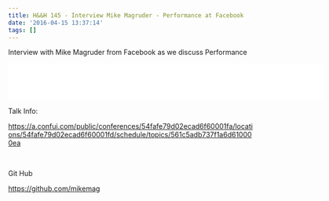 ```yaml
---
title: H&&H 145 - Interview Mike Magruder - Performance at Facebook
date: '2016-04-15 13:37:14'
tags: []
---
```


Interview with Mike Magruder from Facebook as we discuss Performance

<!--more-->
<iframe style="border: none;" src="//html5-player.libsyn.com/embed/episode/id/4296825/height/75/width/640/theme/standard/autoplay/no/autonext/no/thumbnail/no/preload/no/no_addthis/no/direction/backward/no-cache/true/" width="640" height="75" scrolling="no" allowfullscreen="allowfullscreen"></iframe>

Talk Info:

<a href="https://a.confui.com/public/conferences/54fafe79d02ecad6f60001fa/locations/54fafe79d02ecad6f60001fd/schedule/topics/561c5adb737f1a6d610000ea">https://a.confui.com/public/conferences/54fafe79d02ecad6f60001fa/locations/54fafe79d02ecad6f60001fd/schedule/topics/561c5adb737f1a6d610000ea</a>

&nbsp;

Git Hub

<a href="https://github.com/mikemag">https://github.com/mikemag</a>

&nbsp;

&nbsp;
